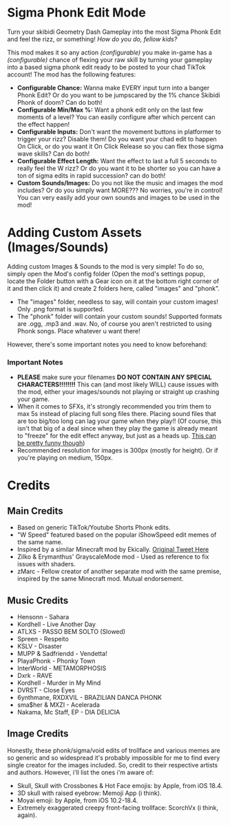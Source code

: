 # Sigma Phonk Edit Mode
Turn your skibidi Geometry Dash Gameplay into the most Sigma Phonk Edit and feel the rizz, or something! *How do you do, fellow kids?*

This mod makes it so any action *(configurable)* you make in-game has a *(configurable)* chance of flexing your raw skill by turning your gameplay into a based sigma phonk edit ready to be posted to your chad TikTok account!
The mod has the following features:

- <cy>**Configurable Chance:**</c> Wanna make EVERY input turn into a banger Phonk Edit? Or do you want to be jumpscared by the 1% chance Skibidi Phonk of doom? Can do both!
- <cy>**Configurable Min/Max %:**</c> Want a phonk edit only on the last few moments of a level? You can easily configure after which percent can the effect happen!
- <cy>**Configurable Inputs:**</c> Don't want the movement buttons in platformer to trigger your rizz? Disable them! Do you want your chad edit to happen On Click, or do you want it On Click Release so you can flex those sigma wave skills? Can do both!
- <cy>**Configurable Effect Length:**</c> Want the effect to last a full 5 seconds to really feel the W rizz? Or do you want it to be shorter so you can have a ton of sigma edits in rapid succession? can do both!
- <cy>**Custom Sounds/Images:**</c> Do you not like the music and images the mod includes? Or do you simply want MORE??? No worries, you're in control! You can very easily add your own sounds and images to be used in the mod!

# Adding Custom Assets (Images/Sounds)
Adding custom Images & Sounds to the mod is very simple! To do so, simply open the Mod's config folder (Open the mod's settings popup, locate the Folder button with a Gear icon on it at the bottom right corner of it and then click it) and create 2 folders here, called "images" and "phonk".

- The <cj>"images"</c> folder, needless to say, will contain your custom images! Only <co>.png</c> format is supported.
- The <cj>"phonk"</c> folder will contain your custom sounds! Supported formats are <co>.ogg</c>, <co>.mp3</c> and <co>.wav</c>. No, of course you aren't restricted to using Phonk songs. Place whatever u want there!

However, there's some important notes you need to know beforehand:

### Important Notes
- <cr>**PLEASE** make sure your filenames **DO NOT CONTAIN ANY SPECIAL CHARACTERS!!!!!!!!**</c> This can (and most likely WILL) cause issues with the mod, either your images/sounds not playing or straight up crashing your game.
- When it comes to SFXs, it's <cg>strongly recommended you trim them to max 5s instead of placing full song files there.</c> Placing sound files that are too big/too long can lag your game when they play!! (Of course, this isn't that big of a deal since when they play the game is already meant to "freeze" for the edit effect anyway, but just as a heads up. [This can be pretty funny though](https://x.com/DeepResonanceX/status/1980916712569729245))
- Recommended resolution for images is <cg>300px</c> (mostly for height). Or if you're playing on medium, <cg>150px</c>.

# Credits
## Main Credits
- Based on generic TikTok/Youtube Shorts Phonk edits.
- "W Speed" featured based on the popular iShowSpeed edit memes of the same name.
- Inspired by a similar Minecraft mod by Ekically. [Original Tweet Here](https://x.com/Ekically/status/1979313933065555996)
- <cl>Zilko</c> & <cj>Erymanthus</c>' GrayscaleMode mod - Used as reference to fix issues with shaders.
- zMarc - Fellow creator of another separate mod with the same premise, inspired by the same Minecraft mod. Mutual endorsement.

## Music Credits
- Hensonn - Sahara  
- Kordhell - Live Another Day
- ATLXS - PASSO BEM SOLTO (Slowed)
- Spreen - Respeito
- KSLV - Disaster
- MUPP & Sadfriendd - Vendetta!
- PlayaPhonk - Phonky Town
- InterWorld - METAMORPHOSIS
- Dxrk - RAVE
- Kordhell - Murder in My Mind
- DVRST - Close Eyes
- 6ynthmane, RXDXVIL - BRAZILIAN DANCA PHONK
- sma$her & MXZI - Acelerada
- Nakama, Mc Staff, EP - DIA DELICIA

## Image Credits
Honestly, these phonk/sigma/void edits of trollface and various memes are so generic and so widespread it's probably impossible for me to find every single creator for the images included. So, credit to their respective artists and authors.
However, i'll list the ones i'm aware of:

- Skull, Skull with Crossbones & Hot Face emojis: by Apple, from iOS 18.4.
- 3D skull with raised eyebrow: Memoji App (i think).
- Moyai emoji: by Apple, from iOS 10.2-18.4.
- Extremely exaggerated creepy front-facing trollface: ScorchVx (i think, again).